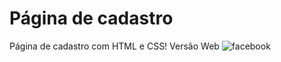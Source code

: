 # Página de cadastro
Página de cadastro com HTML e CSS!
Versão Web
![facebook](https://user-images.githubusercontent.com/87820972/130707495-643d4cc1-3b7d-4be4-b6ca-a733ea75c890.png)

